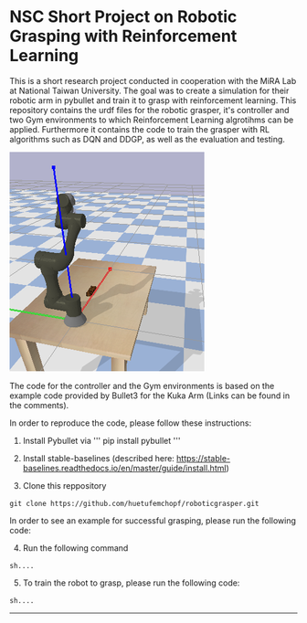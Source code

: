 # NSC Short Project on Robotic Grasping with Reinforcement Learning 

This is a short research project conducted in cooperation with the MiRA Lab at National Taiwan University. The goal was to create a simulation for their robotic arm in pybullet and train it to grasp with reinforcement learning. This repository contains the urdf files for the robotic grasper, it's controller and two Gym environments to which Reinforcement Learning algrotihms can be applied. Furthermore it contains the code to train the grasper with RL algorithms such as DQN and DDGP, as well as the evaluation and testing. 

![Alt The robot model](./robotmodel.png)

The code for the controller and the Gym environments is based on the example code provided by Bullet3 for the Kuka Arm (Links can be found in the comments). 

In order to reproduce the code, please follow these instructions: 

1. Install Pybullet via 
'''
pip install pybullet
'''

2. Install stable-baselines (described here: https://stable-baselines.readthedocs.io/en/master/guide/install.html)


3. Clone this reppository

```
git clone https://github.com/huetufemchopf/roboticgrasper.git
```

In order to see an example for successful grasping, please run the following code:

4. Run the following command 

```
sh....
```

5. To train the robot to grasp, please run the following code:

```
sh....
```

---


